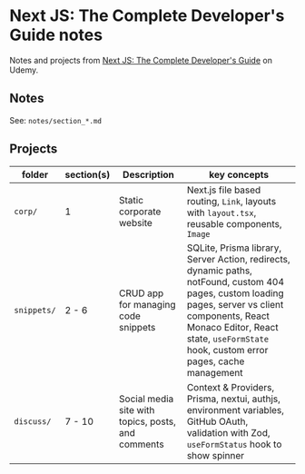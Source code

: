 # Next JS: The Complete Developer's Guide notes

Notes and projects from [Next JS: The Complete Developer's Guide](https://www.udemy.com/course/next-js-the-complete-developers-guide) on Udemy.

## Notes

See: `notes/section_*.md`

## Projects

| folder | section(s) | Description | key concepts |
| ------ | ------- | ----------- | ------------ |
| `corp/` | 1 | Static corporate website | Next.js file based routing, `Link`, layouts with `layout.tsx`, reusable components, `Image` |
| `snippets/` | 2 - 6 | CRUD app for managing code snippets | SQLite, Prisma library, Server Action, redirects, dynamic paths, notFound, custom 404 pages, custom loading pages, server vs client components, React Monaco Editor, React state, `useFormState` hook, custom error pages, cache management  |
| `discuss/` | 7 - 10 | Social media site with topics, posts, and comments | Context & Providers, Prisma, nextui, authjs, environment variables, GitHub OAuth, validation with Zod, `useFormStatus` hook to show spinner |